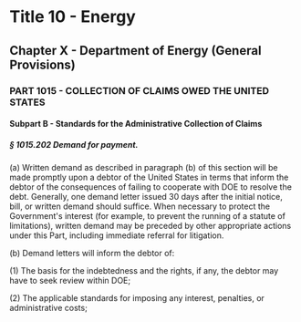 
# Title 10 - Energy
## Chapter X - Department of Energy (General Provisions)
### PART 1015 - COLLECTION OF CLAIMS OWED THE UNITED STATES
#### Subpart B - Standards for the Administrative Collection of Claims
##### § 1015.202 Demand for payment.

(a) Written demand as described in paragraph (b) of this section will be made promptly upon a debtor of the United States in terms that inform the debtor of the consequences of failing to cooperate with DOE to resolve the debt. Generally, one demand letter issued 30 days after the initial notice, bill, or written demand should suffice. When necessary to protect the Government's interest (for example, to prevent the running of a statute of limitations), written demand may be preceded by other appropriate actions under this Part, including immediate referral for litigation.

(b) Demand letters will inform the debtor of:

(1) The basis for the indebtedness and the rights, if any, the debtor may have to seek review within DOE;

(2) The applicable standards for imposing any interest, penalties, or administrative costs;
